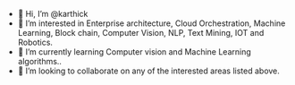 - 👋 Hi, I’m @karthick
- 👀 I’m interested in Enterprise architecture, Cloud Orchestration, Machine Learning, Block chain, Computer Vision, NLP, Text Mining, IOT and Robotics.
- 🌱 I’m currently learning Computer vision and Machine Learning algorithms..
- 💞️ I’m looking to collaborate on any of the interested areas listed above.
